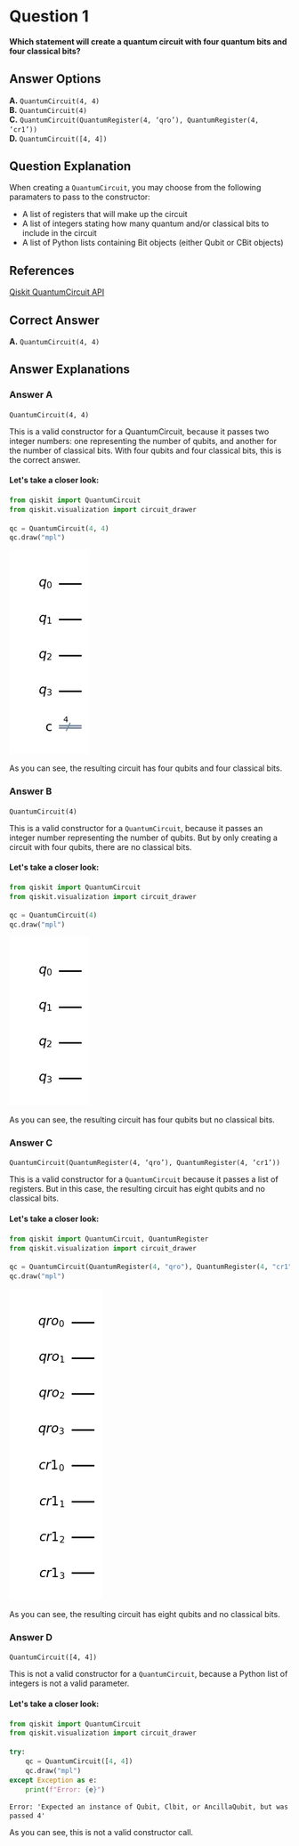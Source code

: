 # Question 1

#### Which statement will create a quantum circuit with four quantum bits and four classical bits?

## Answer Options

**A.** `QuantumCircuit(4, 4)`  
**B.** `QuantumCircuit(4)`  
**C.** `QuantumCircuit(QuantumRegister(4, ‘qro’), QuantumRegister(4, ‘cr1’))`  
**D.** `QuantumCircuit([4, 4])`

## Question Explanation

When creating a `QuantumCircuit`, you may choose from the following paramaters to pass to the constructor:
* A list of registers that will make up the circuit
* A list of integers stating how many quantum and/or classical bits to include in the circuit
* A list of Python lists containing Bit objects (either Qubit or CBit objects)


## References

[Qiskit QuantumCircuit API](https://qiskit.org/documentation/stubs/qiskit.circuit.QuantumCircuit.html?highlight=quantumcircuit#qiskit.circuit.QuantumCircuit)

## Correct Answer

**A.** `QuantumCircuit(4, 4)`  

## Answer Explanations

### Answer A

`QuantumCircuit(4, 4)`

This is a valid constructor for a QuantumCircuit, because it passes two integer numbers: one representing the number of qubits, and another for the number of classical bits.
With four qubits and four classical bits, this is the correct answer.

#### Let's take a closer look:


```python
from qiskit import QuantumCircuit
from qiskit.visualization import circuit_drawer

qc = QuantumCircuit(4, 4)
qc.draw("mpl")
```




    
![png](Question-01_files/Question-01_11_0.png)
    



As you can see, the resulting circuit has four qubits and four classical bits.

### Answer B

`QuantumCircuit(4)`

This is a valid constructor for a `QuantumCircuit`, because it passes an integer number representing the number of qubits.
But by only creating a circuit with four qubits, there are no classical bits.

#### Let's take a closer look:


```python
from qiskit import QuantumCircuit
from qiskit.visualization import circuit_drawer

qc = QuantumCircuit(4)
qc.draw("mpl")
```




    
![png](Question-01_files/Question-01_15_0.png)
    



As you can see, the resulting circuit has four qubits but no classical bits.

### Answer C

`QuantumCircuit(QuantumRegister(4, ‘qro’), QuantumRegister(4, ‘cr1’))`

This is a valid constructor for a `QuantumCircuit` because it passes a list of registers.
But in this case, the resulting circuit has eight qubits and no classical bits.

#### Let's take a closer look:


```python
from qiskit import QuantumCircuit, QuantumRegister
from qiskit.visualization import circuit_drawer

qc = QuantumCircuit(QuantumRegister(4, "qro"), QuantumRegister(4, "cr1"))
qc.draw("mpl")
```




    
![png](Question-01_files/Question-01_19_0.png)
    



As you can see, the resulting circuit has eight qubits and no classical bits.

### Answer D

`QuantumCircuit([4, 4])`

This is not a valid constructor for a `QuantumCircuit`, because a Python list of integers is not a valid parameter.

#### Let's take a closer look:


```python
from qiskit import QuantumCircuit
from qiskit.visualization import circuit_drawer

try:
    qc = QuantumCircuit([4, 4])
    qc.draw("mpl")
except Exception as e:
    print(f"Error: {e}")
```

    Error: 'Expected an instance of Qubit, Clbit, or AncillaQubit, but was passed 4'


As you can see, this is not a valid constructor call.
